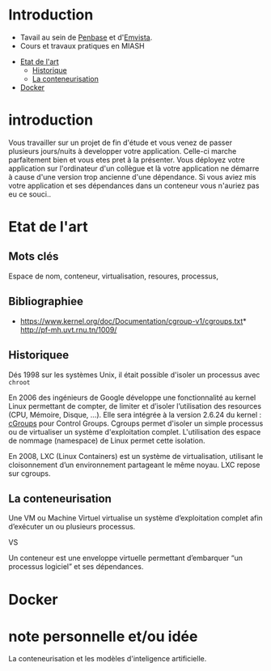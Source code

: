 # Introduction
* Tavail au sein de [Penbase](https://www.penbase.com/) et d'[Emvista](https://www.emvista.com/).
* Cours et travaux pratiques en MIASH


<!--ts-->
* [Etat de l'art](#Etat-de-l'art)
	+ [Historique](#Historique)
	+ [La conteneurisation](#La-conteneurisation)
* [Docker](#Docker)
<!--te-->

# introduction

Vous travailler sur un projet de fin d'étude et vous venez de passer plusieurs jours/nuits à developper votre application. Celle-ci marche parfaitement bien et vous etes pret à la présenter. Vous déployez votre application sur l'ordinateur d'un collègue et là votre application ne démarre à cause d'une version trop ancienne d'une dépendance. Si vous aviez mis votre application et ses dépendances dans un conteneur vous n'auriez pas eu ce souci..


# Etat de l'art


## Mots clés

Espace de nom, conteneur, virtualisation, resoures, processus, 

## Bibliographiee

* https://www.kernel.org/doc/Documentation/cgroup-v1/cgroups.txt* http://pf-mh.uvt.rnu.tn/1009/


## Historiquee
Dés 1998 sur les systèmes Unix, il était possible d'isoler un processus  avec ```chroot``` 

En 2006 des ingénieurs de Google développe une fonctionnalité au kernel Linux permettant de compter, de limiter et d’isoler l’utilisation des resources (CPU, Mémoire, Disque, …). Elle sera intégrée à la version 2.6.24 du kernel : [cGroups](https://www.kernel.org/doc/Documentation/cgroup-v1/cgroups.txt) pour Control Groups. Cgroups permet d'isoler un simple processus ou de virtualiser un système d'exploitation complet.
L'utilisation des espace de nommage (namespace) de Linux permet cette isolation.

En 2008, LXC (Linux Containers) est un système de virtualisation, utilisant le cloisonnement d’un environnement partageant le même noyau. LXC repose sur cgroups.

## La conteneurisation

Une VM ou Machine Virtuel virtualise un système d’exploitation complet afin d’exécuter un ou plusieurs processus.

VS

Un conteneur est une enveloppe virtuelle permettant d’embarquer “un processus logiciel” et ses dépendances.

# Docker


# note personnelle et/ou idée
La conteneurisation et les modèles d'inteligence artificielle.